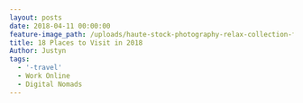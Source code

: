 ```yaml
---
layout: posts
date: 2018-04-11 00:00:00
feature-image_path: /uploads/haute-stock-photography-relax-collection-final-5.jpg
title: 18 Places to Visit in 2018
Author: Justyn
tags:
  - '-travel'
  - Work Online
  - Digital Nomads
---
```

